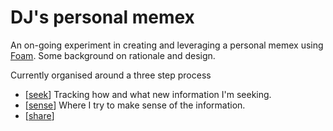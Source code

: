 # DJ's personal memex

An on-going experiment in creating and leveraging a personal memex using [Foam](https://foambubble.githubio/). Some background on rationale and design.

Currently organised around a three step process

- [[seek]]
  Tracking how and what new information I'm seeking.
- [[sense]]
  Where I try to make sense of the information.
- [[share]]
  


[//begin]: # "Autogenerated link references for markdown compatibility"
[seek]: seek/seek "Seek"
[sense]: sense/sense "Sense"
[share]: share/share "Share"
[//end]: # "Autogenerated link references"